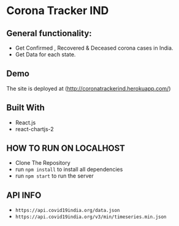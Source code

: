 # Corona Tracker IND

## General functionality:

* Get Confirmed , Recovered & Deceased corona cases in India.
* Get Data for each state.

## Demo

The site is deployed at (http://coronatrackerind.herokuapp.com/)

## Built With

* React.js
* react-chartjs-2

## HOW TO RUN ON LOCALHOST

* Clone The Repository
* run ```npm install``` to install all dependencies
* run ```npm start``` to run the server

## API INFO

* ```https://api.covid19india.org/data.json```
* ```https://api.covid19india.org/v3/min/timeseries.min.json```
